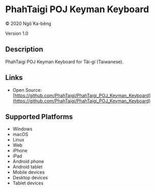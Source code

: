PhahTaigi POJ Keyman Keyboard
==============

© 2020 Ngô͘ Ka-bêng

Version 1.0

Description
-----------

PhahTaigi POJ Keyman Keyboard for Tâi-gí (Taiwanese).

Links
-----
* Open Source: [https://github.com/PhahTaigi/PhahTaigi_POJ_Keyman_Keyboard](https://github.com/PhahTaigi/PhahTaigi_POJ_Keyman_Keyboard) 

Supported Platforms
-------------------
 * Windows
 * macOS
 * Linux
 * Web
 * iPhone
 * iPad
 * Android phone
 * Android tablet
 * Mobile devices
 * Desktop devices
 * Tablet devices

